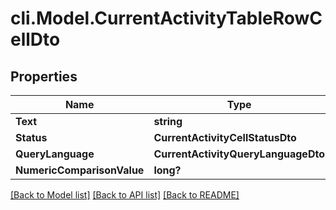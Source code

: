 # cli.Model.CurrentActivityTableRowCellDto

## Properties

Name | Type | Description | Notes
------------ | ------------- | ------------- | -------------
**Text** | **string** |  | 
**Status** | **CurrentActivityCellStatusDto** |  | [optional] 
**QueryLanguage** | **CurrentActivityQueryLanguageDto** |  | [optional] 
**NumericComparisonValue** | **long?** |  | [optional] 

[[Back to Model list]](../README.md#documentation-for-models) [[Back to API list]](../README.md#documentation-for-api-endpoints) [[Back to README]](../README.md)

